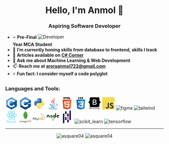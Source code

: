 <h1 align="center">Hello, I'm Anmol 👋</h1>
<h3 align="center">Aspiring Software Developer</h3>

<img align = "right" alt = "Developer" width = "400" src = "https://cdn.dribbble.com/users/1059583/screenshots/4171367/coding-freak.gif">


- ⭐ **Pre-Final Year MCA Student**
- 🌱 **I’m currently honing skills from database to frontend, skills I track**
- 📝 **Articles available on [C# Corner](https://www.c-sharpcorner.com/members/anmol-arora4)**
- 💬 **Ask me about Machine Learning & Web Development**
- 📫 **Reach me at aroraanmol722@gmail.com**
- ⚡ **Fun fact: I consider myself a code polyglot**


<h3 align="left">Languages and Tools:</h3>
<p align="left">
  <img src="https://raw.githubusercontent.com/devicons/devicon/master/icons/c/c-original.svg" alt="c" width="40" height="40"/>
  <img src="https://raw.githubusercontent.com/devicons/devicon/master/icons/cplusplus/cplusplus-original.svg" alt="cplusplus" width="40" height="40"/>
    <img src="https://raw.githubusercontent.com/devicons/devicon/master/icons/python/python-original.svg" alt="python" width="40" height="40"/>
    <img src="https://raw.githubusercontent.com/devicons/devicon/master/icons/java/java-original.svg" alt="java" width="40" height="40"/>
  
  <img src="https://raw.githubusercontent.com/devicons/devicon/master/icons/html5/html5-original-wordmark.svg" alt="html5" width="40" height="40"/>
    <img src="https://raw.githubusercontent.com/devicons/devicon/master/icons/css3/css3-original-wordmark.svg" alt="css3" width="40" height="40"/>
    <img src="https://raw.githubusercontent.com/devicons/devicon/master/icons/bootstrap/bootstrap-plain-wordmark.svg" alt="bootstrap" width="40" height="40"/>
  <img src="https://raw.githubusercontent.com/devicons/devicon/master/icons/javascript/javascript-original.svg" alt="javascript" width="40" height="40"/>
    <img src="https://www.vectorlogo.zone/logos/figma/figma-icon.svg" alt="figma" width="40" height="40"/>
      <img src="https://www.vectorlogo.zone/logos/tailwindcss/tailwindcss-icon.svg" alt="tailwind" width="40" height="40"/>
    <img src="https://raw.githubusercontent.com/devicons/devicon/master/icons/react/react-original-wordmark.svg" alt="react" width="40" height="40"/>
  <img src="https://raw.githubusercontent.com/devicons/devicon/master/icons/mongodb/mongodb-original-wordmark.svg" alt="mongodb" width="40" height="40"/>
  <img src="https://raw.githubusercontent.com/devicons/devicon/master/icons/mysql/mysql-original-wordmark.svg" alt="mysql" width="40" height="40"/>
  <img src="https://raw.githubusercontent.com/devicons/devicon/master/icons/nodejs/nodejs-original-wordmark.svg" alt="nodejs" width="40" height="40"/>
  <img src="https://raw.githubusercontent.com/devicons/devicon/2ae2a900d2f041da66e950e4d48052658d850630/icons/pandas/pandas-original.svg" alt="pandas" width="40" height="40"/>


  <img src="https://upload.wikimedia.org/wikipedia/commons/0/05/Scikit_learn_logo_small.svg" alt="scikit_learn" width="40" height="40"/>

  <img src="https://www.vectorlogo.zone/logos/tensorflow/tensorflow-icon.svg" alt="tensorflow" width="40" height="40"/>
</p>
</p>

<hr>


<div style="text-align: center;">
    <div style="margin: 10px;">
        <img src="https://github-readme-streak-stats.herokuapp.com/?user=asquare04&" alt="asquare04" />
        <img src="https://github-readme-stats.vercel.app/api?username=asquare04&show_icons=true&locale=en" alt="asquare04" />
    </div>
</div>


<!--<div style="display: flex; justify-content: center;">
    <div style="justify-content: center;">
        <img src="https://github-readme-stats.vercel.app/api/top-langs?username=asquare04&show_icons=true&locale=en&layout=compact" alt="asquare04" />
    </div>
</div>


